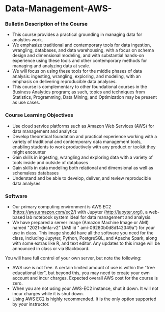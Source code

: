 # Data-Management-AWS-

### Bulletin Description of the Course
* This course provides a practical grounding in managing data for analytics work.
* We emphasize traditional and contemporary tools for data ingestion, wrangling, databases, and data warehousing, with a focus on schema design and dimensional modeling, and with substantial hands-on experience using these tools and other contemporary methods for managing and analyzing data at scale.
* We will focus on using these tools for the middle phases of data analysis: ingesting, wrangling, exploring, and modeling, with an emphasis on delivering reproducible data analyses. 
* This course is complementary to other foundational courses in the Business Analytics program; as such, topics and techniques from Statistics, Programming, Data Mining, and Optimization may be present as use cases.

### Course Learning Objectives
* Use cloud service platforms such as Amazon Web Services (AWS) for data management and analytics
* Develop theoretical foundation and practical experience working with a variety of traditional and contemporary data management tools, enabling students to work productively with any product or toolkit they might encounter
* Gain skills in ingesting, wrangling and exploring data with a variety of tools inside and outside of databases
* Gain skills in data modeling both relational and dimensional as well as schemaless databases
* Understand and be able to develop, deliver, and review reproducible data analyses


### Software
* Our primary computing environment is AWS EC2 (https://aws.amazon.com/ec2/) with Jupyter (http://jupyter.org/), a web-based lab notebook system ideal for data management and analysis.
* We have prepared a server image (Amazon Machine Image or AMI) named "2021-dmfa-v2" (AMI id " ami-09280b0d8d142349a") for your use in class. This image should have all the software you need for the class, including Jupyter, Python, PostgreSQL, and Apache Spark, along with some extras like R, and text editor. Any updates to this image will be announced in class or via Blackboard.

You will have full control of your own server, but note the following:
* AWS use is not free. A certain limited amount of use is within the "free educational tier", but beyond this, you may need to create your own account and incur charges. Expected overall AWS cost for the course is zero.
* When you are not using your AWS-EC2 instance, shut it down. It will not incur charges while it is shut down.
* Using AWS EC2 is highly recommended. It is the only option supported by your instructor.

